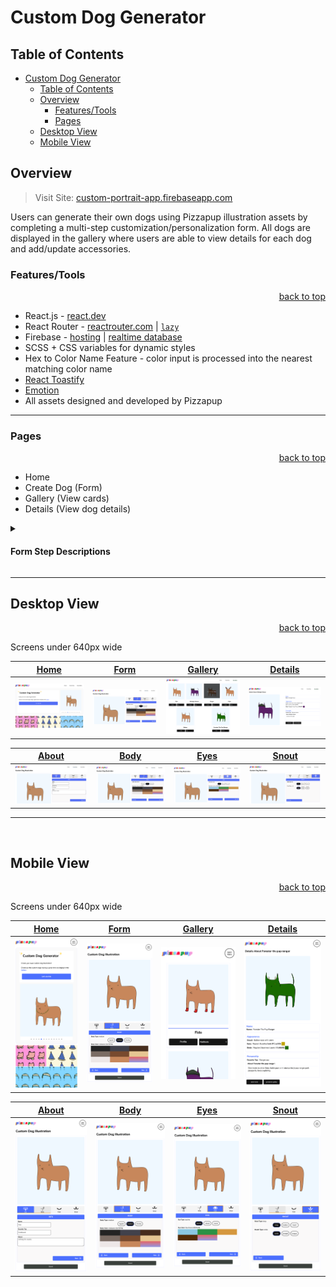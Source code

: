 # Custom Dog Generator



## Table of Contents
- [Custom Dog Generator](#custom-dog-generator)
  - [Table of Contents](#table-of-contents)
  - [Overview](#overview)
    - [Features/Tools](#featurestools)
    - [Pages](#pages)
  - [Desktop View](#desktop-view)
  - [Mobile View](#mobile-view)

## Overview

> Visit Site: [custom-portrait-app.firebaseapp.com](https://custom-portrait-app.firebaseapp.com/)

Users can generate their own dogs using Pizzapup illustration assets by completing a multi-step customization/personalization form. All dogs are displayed in the gallery where users are able to view details for each dog and add/update accessories. 


### Features/Tools

<div align="right"><a href="#table-of-contents">back to top</a></div>


- React.js - [react.dev](https://react.dev/)
- React Router - [reactrouter.com](https://reactrouter.com/en/main) | [`lazy`](https://reactrouter.com/en/main/route/lazy)
- Firebase - [hosting](https://firebase.google.com/docs/hosting) | [realtime database](https://firebase.google.com/docs/database)
- SCSS + CSS variables for dynamic styles
- Hex to Color Name Feature - color input is processed into the nearest matching color name
- [React Toastify](https://www.npmjs.com/package/react-toastify)
- [Emotion](https://emotion.sh/docs/introduction)
- All assets designed and developed by Pizzapup

___
### Pages 

<div align="right"><a href="#table-of-contents">back to top</a></div>

- Home
- Create Dog (Form)
- Gallery (View cards)
- Details (View dog details)

<details><summary>
<h4 id="form-steps">Form Step Descriptions</h4></summary>

- About
  - Name
  - Favorite Toy
  - Description
- Body
  - Body Type
    - Regular: average build
    - Medium: frequents the cookie jar
    - Chonky: devoured the cookie jar
  - Body Color
    - Coat color: select the dominant color for your dog's coat
- Eyes
  - Eye Type
    - Squint: Could be due to allergies ... but most likely these eyes are judging you
    - Round: Big eyes
    - Closed: Universal, sweet, pure
  - Eye Color
    - Available with certain eye types (can't see when they are closed!)
- Snout
  - Nose
    - Long: The classic dog snout
    - Button: Lil button nose
    - Heart: Similar to button but for the extra sweet pups
  - Mouth
    - Smile: happy pup
    - Straight: Normal. Or, again, possibly judging you
    - Tongue: For the goofballs & the ones that just cant help it (pug parents and senior dog owners know whats up)


</details>

___






## Desktop View

<div align="right"><a href="#table-of-contents">back to top</a></div>

 
Screens under 640px wide



| [Home](#home-d)                                                     | [Form](#form-d)                                                     | [Gallery](#gallery-d)                                                  | [Details](#details-d)                                                   |
|---------------------------------------------------------------------|---------------------------------------------------------------------|------------------------------------------------------------------------|-------------------------------------------------------------------------|
| <img alt="customize dog body" src="preview-imgs/home-desktop.png"/> | <img alt="customize dog body" src="preview-imgs/body-desktop.png"/> | <img alt="customize dog eyes" src="preview-imgs/gallery-desktop.png"/> | <img alt="customize dog snout" src="preview-imgs/details-desktop.png"/> |

| [About](#about-d)                                                   | [Body](#body-d)                                                     | [Eyes](#eyes-d)                                                     | [Snout](#snout-d)                                                     |
|---------------------------------------------------------------------|---------------------------------------------------------------------|---------------------------------------------------------------------|-----------------------------------------------------------------------|
| <img alt="customize dog body" src="preview-imgs/info-desktop.png"/> | <img alt="customize dog body" src="preview-imgs/body-desktop.png"/> | <img alt="customize dog eyes" src="preview-imgs/eyes-desktop.png"/> | <img alt="customize dog snout" src="preview-imgs/snout-desktop.png"/> |
___

<br/>


## Mobile View 
 
<div align="right"><a href="#table-of-contents">back to top</a></div>

Screens under 640px wide




| [Home](#home-m)                                                    | [Form](#form-m)                                                    | [Gallery](#gallery-m)                                                 | [Details](#details-m)                                                  |
|--------------------------------------------------------------------|--------------------------------------------------------------------|-----------------------------------------------------------------------|------------------------------------------------------------------------|
| <img alt="customize dog body" src="preview-imgs/home-mobile.png"/> | <img alt="customize dog body" src="preview-imgs/body-mobile.png"/> | <img alt="customize dog eyes" src="preview-imgs/gallery-mobile.png"/> | <img alt="customize dog snout" src="preview-imgs/details-mobile.png"/> |

| [About](#about-m)                                                  | [Body](#body-m)                                                    | [Eyes](#eyes-m)                                                    | [Snout](#snout-m)                                                    |
|--------------------------------------------------------------------|--------------------------------------------------------------------|--------------------------------------------------------------------|----------------------------------------------------------------------|
| <img alt="customize dog body" src="preview-imgs/info-mobile.png"/> | <img alt="customize dog body" src="preview-imgs/body-mobile.png"/> | <img alt="customize dog eyes" src="preview-imgs/eyes-mobile.png"/> | <img alt="customize dog snout" src="preview-imgs/snout-mobile.png"/> |




